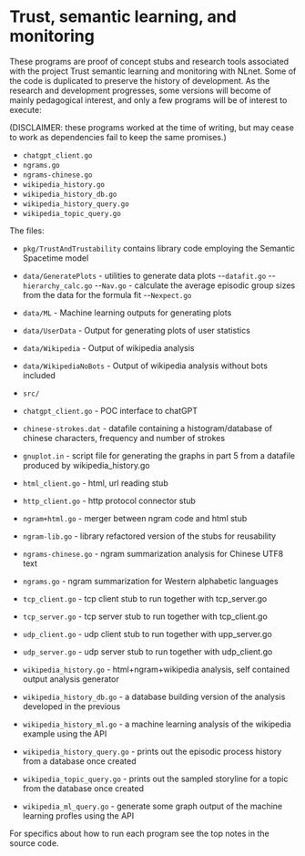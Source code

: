 Trust, semantic learning, and monitoring
========================================

These programs are proof of concept stubs and research tools associated with the project Trust semantic learning and monitoring with NLnet. Some of the code is duplicated to preserve the history of development. As the research and development progresses, some versions will become of mainly pedagogical interest, and only a few programs will be of interest to execute:

(DISCLAIMER: these programs worked at the time of writing, but may cease to work as dependencies fail to keep the same promises.)

 - `chatgpt_client.go`
 - `ngrams.go`
 - `ngrams-chinese.go`
 - `wikipedia_history.go` <verbose>
 - `wikipedia_history_db.go` <verbose>
 - `wikipedia_history_query.go` <topic>
 - `wikipedia_topic_query.go` <topic>

The files:

- `pkg/TrustAndTrustability` contains library code employing the Semantic Spacetime model

- `data/GeneratePlots` - utilities to generate data plots
--`datafit.go`
--`hierarchy_calc.go`
--`Nav.go` - calculate the average episodic group sizes from the data for the formula fit
--`Nexpect.go`  

- `data/ML` - Machine learning outputs for generating plots
- `data/UserData` - Output for generating plots of user statistics
- `data/Wikipedia` - Output of wikipedia analysis
- `data/WikipediaNoBots` - Output of wikipedia analysis without bots included

- `src/`

 - `chatgpt_client.go` - POC interface to chatGPT
 - `chinese-strokes.dat` - datafile containing a histogram/database of chinese characters, frequency and number of strokes
 - `gnuplot.in` - script file for generating the graphs in part 5 from a datafile produced by wikipedia_history.go
 - `html_client.go` - html, url reading stub
 - `http_client.go` - http protocol connector stub
 - `ngram+html.go` - merger between ngram code and html stub
 - `ngram-lib.go` - library refactored version of the stubs for reusability
 - `ngrams-chinese.go` - ngram summarization analysis for Chinese UTF8 text
 - `ngrams.go` - ngram summarization for Western alphabetic languages
 - `tcp_client.go` - tcp client stub to run together with tcp_server.go
 - `tcp_server.go` - tcp server stub to run together with tcp_client.go
 - `udp_client.go` - udp client stub to run together with upp_server.go
 - `udp_server.go` - udp server stub to run together with udp_client.go
 - `wikipedia_history.go` - html+ngram+wikipedia analysis, self contained output analysis generator
 - `wikipedia_history_db.go` - a database building version of the analysis developed in the previous
 - `wikipedia_history_ml.go` - a machine learning analysis of the wikipedia example using the API
 - `wikipedia_history_query.go` - prints out the episodic process history from a database once created
 - `wikipedia_topic_query.go` - prints out the sampled storyline for a topic from the database once created
 - `wikipedia_ml_query.go` - generate some graph output of the machine learning profles using the API

For specifics about how to run each program see the top notes in the source code.